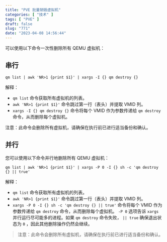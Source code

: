 ```yaml
---
title: "PVE 批量销毁虚拟机"
categories: [ "技术" ]
tags: [ "PVE" ]
draft: false
slug: "771"
date: "2023-04-08 14:56:44"
---
```


可以使用以下命令一次性删除所有 QEMU 虚拟机：

## 串行

```
qm list | awk 'NR>1 {print $1}' | xargs -I {} qm destroy {}
```

解释：

* `qm list` 命令获取所有虚拟机的列表。
* `awk 'NR>1 {print $1}'` 命令跳过第一行（表头）并提取 VMID 列。
* `xargs -I {} qm destroy {}` 命令将每个 VMID 作为参数传递给 `qm destroy` 命令，从而删除每个虚拟机。

注意：此命令会删除所有虚拟机，请确保在执行前已进行适当备份和确认。

## 并行

您可以使用以下命令并行地删除所有 QEMU 虚拟机：

```
qm list | awk 'NR>1 {print $1}' | xargs -P 0 -I {} sh -c 'qm destroy {} || true'
```

解释：

* `qm list` 命令获取所有虚拟机的列表。
* `awk 'NR>1 {print $1}'` 命令跳过第一行（表头）并提取 VMID 列。
* `xargs -P 0 -I {} sh -c 'qm destroy {} || true'` 命令将每个 VMID 作为参数传递给 `qm destroy` 命令，从而删除每个虚拟机。 `-P 0` 选项告诉 `xargs` 并行运行尽可能多的进程。如果 `qm destroy` 命令失败， `|| true` 确保退出状态为 `0` ，因此其他删除操作仍然会继续。

> 注意：此命令会删除所有虚拟机，请确保在执行前已进行适当备份和确认。

